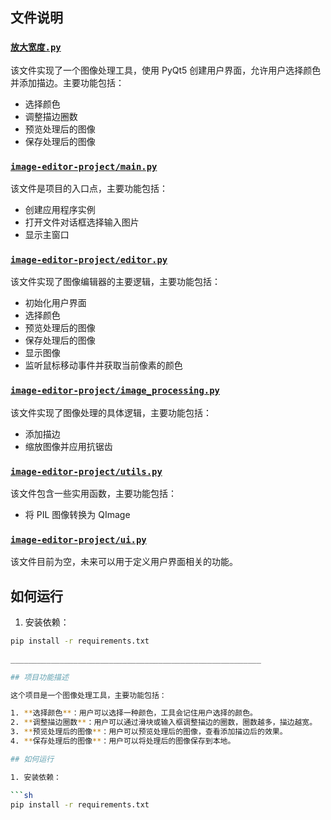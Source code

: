 
## 文件说明

### [`放大宽度.py`](放大宽度.py )

该文件实现了一个图像处理工具，使用 PyQt5 创建用户界面，允许用户选择颜色并添加描边。主要功能包括：

- 选择颜色
- 调整描边圈数
- 预览处理后的图像
- 保存处理后的图像

### [`image-editor-project/main.py`](image-editor-project/main.py )

该文件是项目的入口点，主要功能包括：

- 创建应用程序实例
- 打开文件对话框选择输入图片
- 显示主窗口

### [`image-editor-project/editor.py`](image-editor-project/editor.py )

该文件实现了图像编辑器的主要逻辑，主要功能包括：

- 初始化用户界面
- 选择颜色
- 预览处理后的图像
- 保存处理后的图像
- 显示图像
- 监听鼠标移动事件并获取当前像素的颜色

### [`image-editor-project/image_processing.py`](image-editor-project/image_processing.py )

该文件实现了图像处理的具体逻辑，主要功能包括：

- 添加描边
- 缩放图像并应用抗锯齿

### [`image-editor-project/utils.py`](image-editor-project/utils.py )

该文件包含一些实用函数，主要功能包括：

- 将 PIL 图像转换为 QImage

### [`image-editor-project/ui.py`](image-editor-project/ui.py )

该文件目前为空，未来可以用于定义用户界面相关的功能。

## 如何运行

1. 安装依赖：

```sh
pip install -r requirements.txt

________________________________________________________

## 项目功能描述

这个项目是一个图像处理工具，主要功能包括：

1. **选择颜色**：用户可以选择一种颜色，工具会记住用户选择的颜色。
2. **调整描边圈数**：用户可以通过滑块或输入框调整描边的圈数，圈数越多，描边越宽。
3. **预览处理后的图像**：用户可以预览处理后的图像，查看添加描边后的效果。
4. **保存处理后的图像**：用户可以将处理后的图像保存到本地。

## 如何运行

1. 安装依赖：

```sh
pip install -r requirements.txt